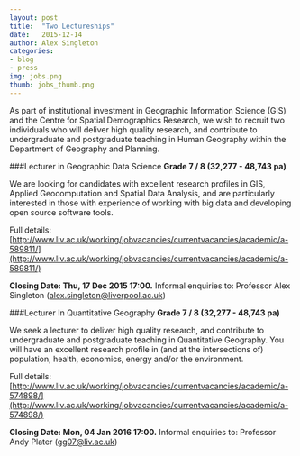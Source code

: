 ```yaml
---
layout: post
title:  "Two Lectureships"
date:   2015-12-14
author: Alex Singleton
categories: 
- blog
- press
img: jobs.png
thumb: jobs_thumb.png
---
```


As part of institutional investment in Geographic Information Science
(GIS) and the Centre for Spatial Demographics Research, we wish to
recruit two individuals who will deliver high quality research, and
contribute to undergraduate and postgraduate teaching in Human
Geography within the Department of Geography and Planning.

###Lecturer in Geographic Data Science
**Grade 7 / 8 (32,277 - 48,743 pa)**

We are looking for candidates with excellent research profiles in GIS,
Applied Geocomputation and Spatial Data Analysis, and are particularly
interested in those with experience of working with big data and
developing open source software tools.

Full details: [http://www.liv.ac.uk/working/jobvacancies/currentvacancies/academic/a-589811/](http://www.liv.ac.uk/working/jobvacancies/currentvacancies/academic/a-589811/)

**Closing Date: Thu, 17 Dec 2015 17:00.**
Informal enquiries to: Professor Alex Singleton ([alex.singleton@liverpool.ac.uk](mailto:alex.singleton@liverpool.ac.uk))

###Lecturer In Quantitative Geography
**Grade 7 / 8 (32,277 - 48,743 pa)**

We seek a lecturer to deliver high quality research, and contribute to
undergraduate and postgraduate teaching in Quantitative Geography.
You will have an excellent research profile in (and at the
intersections of) population, health, economics, energy and/or the
environment.

Full details: [http://www.liv.ac.uk/working/jobvacancies/currentvacancies/academic/a-574898/](http://www.liv.ac.uk/working/jobvacancies/currentvacancies/academic/a-574898/)

**Closing Date: Mon, 04 Jan 2016 17:00.**
Informal enquiries to: Professor Andy Plater ([gg07@liv.ac.uk](mailto:gg07@liv.ac.uk))